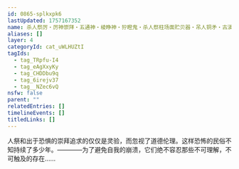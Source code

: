 ```yaml
---
id: 0865-splkxpk6
lastUpdated: 1757167352
name: 杀人祭厉・厉神崇拜・五通神・棱睁神・狞瞪鬼・杀人祭柱场面贮贝器・吊人铜矛・古滇国人祭物件
aliases: []
layer: 4
categoryId: cat_uWLHUZtI
tagIds:
  - tag_TRpfu-I4
  - tag_eAgXxyKy
  - tag_CHDDbu9q
  - tag_6irejv37
  - tag__NZec6vQ
nsfw: false
parent: ""
relatedEntries: []
timelineEvents: []
titledLinks: []
---
```


人祭和出于恐惧的崇拜追求的仅仅是灵验，而忽视了道德伦理。这样恐怖的民俗不知持续了多少年。————为了避免自我的崩溃，它们绝不容忍那些不可理解，不可触及的存在……